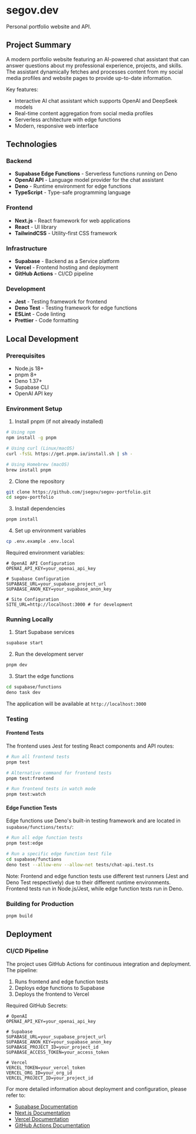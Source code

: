 # segov.dev

Personal portfolio website and API.

## Project Summary

A modern portfolio website featuring an AI-powered chat assistant that can answer questions about my professional experience, projects, and skills. The assistant dynamically fetches and processes content from my social media profiles and website pages to provide up-to-date information.

Key features:
- Interactive AI chat assistant which supports OpenAI and DeepSeek models
- Real-time content aggregation from social media profiles
- Serverless architecture with edge functions
- Modern, responsive web interface

## Technologies

### Backend
- **Supabase Edge Functions** - Serverless functions running on Deno
- **OpenAI API** - Language model provider for the chat assistant
- **Deno** - Runtime environment for edge functions
- **TypeScript** - Type-safe programming language

### Frontend
- **Next.js** - React framework for web applications
- **React** - UI library
- **TailwindCSS** - Utility-first CSS framework

### Infrastructure
- **Supabase** - Backend as a Service platform
- **Vercel** - Frontend hosting and deployment
- **GitHub Actions** - CI/CD pipeline

### Development
- **Jest** - Testing framework for frontend
- **Deno Test** - Testing framework for edge functions
- **ESLint** - Code linting
- **Prettier** - Code formatting

## Local Development

### Prerequisites
- Node.js 18+
- pnpm 8+
- Deno 1.37+
- Supabase CLI
- OpenAI API key

### Environment Setup
1. Install pnpm (if not already installed)
```bash
# Using npm
npm install -g pnpm

# Using curl (Linux/macOS)
curl -fsSL https://get.pnpm.io/install.sh | sh -

# Using Homebrew (macOS)
brew install pnpm
```

2. Clone the repository
```bash
git clone https://github.com/jsegov/segov-portfolio.git
cd segov-portfolio
```

3. Install dependencies
```bash
pnpm install
```

4. Set up environment variables
```bash
cp .env.example .env.local
```

Required environment variables:
```env
# OpenAI API Configuration
OPENAI_API_KEY=your_openai_api_key

# Supabase Configuration
SUPABASE_URL=your_supabase_project_url
SUPABASE_ANON_KEY=your_supabase_anon_key

# Site Configuration
SITE_URL=http://localhost:3000 # for development
```

### Running Locally
1. Start Supabase services
```bash
supabase start
```

2. Run the development server
```bash
pnpm dev
```

3. Start the edge functions
```bash
cd supabase/functions
deno task dev
```

The application will be available at `http://localhost:3000`

### Testing

#### Frontend Tests
The frontend uses Jest for testing React components and API routes:
```bash
# Run all frontend tests
pnpm test

# Alternative command for frontend tests
pnpm test:frontend

# Run frontend tests in watch mode
pnpm test:watch
```

#### Edge Function Tests
Edge functions use Deno's built-in testing framework and are located in `supabase/functions/tests/`:
```bash
# Run all edge function tests
pnpm test:edge

# Run a specific edge function test file
cd supabase/functions
deno test --allow-env --allow-net tests/chat-api.test.ts
```

Note: Frontend and edge function tests use different test runners (Jest and Deno Test respectively) due to their different runtime environments. Frontend tests run in Node.js/Jest, while edge function tests run in Deno.

### Building for Production
```bash
pnpm build
```

## Deployment

### CI/CD Pipeline

The project uses GitHub Actions for continuous integration and deployment. The pipeline:
1. Runs frontend and edge function tests
2. Deploys edge functions to Supabase
3. Deploys the frontend to Vercel

Required GitHub Secrets:
```env
# OpenAI
OPENAI_API_KEY=your_openai_api_key

# Supabase
SUPABASE_URL=your_supabase_project_url
SUPABASE_ANON_KEY=your_supabase_anon_key
SUPABASE_PROJECT_ID=your_project_id
SUPABASE_ACCESS_TOKEN=your_access_token

# Vercel
VERCEL_TOKEN=your_vercel_token
VERCEL_ORG_ID=your_org_id
VERCEL_PROJECT_ID=your_project_id
```

For more detailed information about deployment and configuration, please refer to:
- [Supabase Documentation](https://supabase.com/docs)
- [Next.js Documentation](https://nextjs.org/docs)
- [Vercel Documentation](https://vercel.com/docs)
- [GitHub Actions Documentation](https://docs.github.com/en/actions)